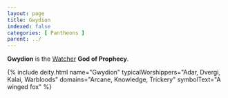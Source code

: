 ```yaml
---
layout: page
title: Gwydion
indexed: false
categories: [ Pantheons ]
parent: ../
---
```

**Gwydion** is the [Watcher](../watchers.html) **God of Prophecy**.

{% include deity.html 
        name="Gwydion" 
        typicalWorshippers="Adar, Dvergi, Kalai, Warbloods"
        domains="Arcane, Knowledge, Trickery"
        symbolText="A winged fox" 
%}